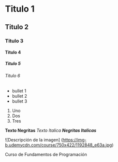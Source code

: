 # Titulo 1 
## Titulo 2 
### Titulo 3 
#### Titulo 4 
##### Titulo 5
###### Titulo 6 

* bullet 1
* bullet 2
* bullet 3

1. Uno
2. Dos
3. Tres

**Texto Negritas**
_Texto Italica_ 
***Negritas Italicas***

![Descripción de la imagen]
(https://img-b.udemycdn.com/course/750x422/1192848_e63a.jpg)

Curso de Fundamentos de Programación
